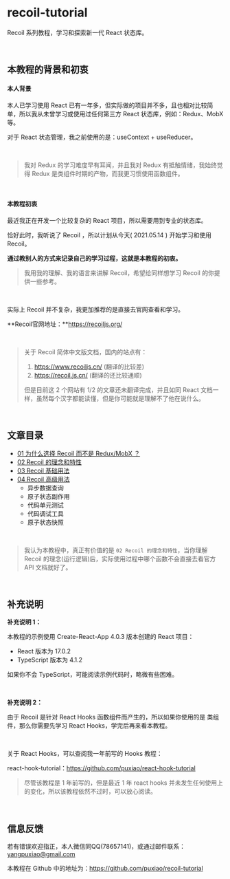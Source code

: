 # recoil-tutorial
Recoil 系列教程，学习和探索新一代 React 状态库。



<br>

## 本教程的背景和初衷

#### 本人背景

本人已学习使用 React 已有一年多，但实际做的项目并不多，且也相对比较简单，所以我从未曾学习或使用过任何第三方 React 状态库，例如：Redux、MobX 等。

对于 React 状态管理，我之前使用的是：useContext + useReducer。



<br>

> 我对 Redux 的学习难度早有耳闻，并且我对 Redux 有抵触情绪，我始终觉得 Redux 是类组件时期的产物，而我更习惯使用函数组件。



<br>

#### 本教程初衷

最近我正在开发一个比较复杂的 React 项目，所以需要用到专业的状态库。

恰好此时，我听说了 Recoil ，所以计划从今天( 2021.05.14 ) 开始学习和使用 Recoil。

**通过教别人的方式来记录自己的学习过程，这就是本教程的初衷。**

> 我用我的理解、我的语言来讲解 Recoil，希望给同样想学习 Recoil 的你提供一些参考。



<br>

实际上 Recoil 并不复杂，我更加推荐的是直接去官网查看和学习。

**Recoil官网地址：**https://recoiljs.org/

<br>

> 关于 Recoil 简体中文版文档，国内的站点有：
>
> 1. https://www.recoiljs.cn/ (翻译的比较差)
> 2. https://recoil.js.cn/ (翻译的还比较通顺)
>
> 但是目前这 2 个网站有 1/2 的文章还未翻译完成，并且如同 React 文档一样，虽然每个汉字都能读懂，但是你可能就是理解不了他在说什么。



<br>

## 文章目录

* [01 为什么选择 Recoil 而不是 Redux/MobX ？](https://github.com/puxiao/recoil-tutorial/blob/main/01%20%E4%B8%BA%E4%BB%80%E4%B9%88%E9%80%89%E6%8B%A9%20Recoil%20%E8%80%8C%E4%B8%8D%E6%98%AF%20ReduxMobX%20%EF%BC%9F.md)
* [02 Recoil 的理念和特性](https://github.com/puxiao/recoil-tutorial/blob/main/02%20Recoil%20%E7%9A%84%E7%90%86%E5%BF%B5%E5%92%8C%E7%89%B9%E6%80%A7.md)
* [03 Recoil 基础用法](https://github.com/puxiao/recoil-tutorial/blob/main/03%20Recoil%20%E5%9F%BA%E7%A1%80%E7%94%A8%E6%B3%95.md)
* [04 Recoil 高级用法](https://github.com/puxiao/recoil-tutorial/blob/main/04%20Recoil%20%E9%AB%98%E7%BA%A7%E7%94%A8%E6%B3%95.md)
  * 异步数据查询
  * 原子状态副作用
  * 代码单元测试
  * 代码调试工具
  * 原子状态快照



<br>

> 我认为本教程中，真正有价值的是 `02 Recoil 的理念和特性`，当你理解 Recoil 的理念(运行逻辑)后，实际使用过程中哪个函数不会直接去看官方 API 文档就好了。



<br>

## 补充说明

**补充说明 1：**

本教程的示例使用 Create-React-App 4.0.3 版本创建的 React 项目：

* React 版本为 17.0.2
* TypeScript 版本为 4.1.2

如果你不会 TypeScript，可能阅读示例代码时，略微有些困难。



<br>

**补充说明 2：**

由于 Recoil 是针对 React Hooks 函数组件而产生的，所以如果你使用的是 类组件，那么你需要先学习 React Hooks，学完后再来看本教程。

<br>

关于 React Hooks，可以查阅我一年前写的 Hooks 教程：

react-hook-tutorial：https://github.com/puxiao/react-hook-tutorial

> 尽管该教程是 1 年前写的，但是最近 1 年 react hooks 并未发生任何使用上的变化，所以该教程依然不过时，可以放心阅读。



<br>

## 信息反馈

若有错误欢迎指正，本人微信同QQ(78657141)，或通过邮件联系：yangpuxiao@gmail.com

本教程在 Github 中的地址为：https://github.com/puxiao/recoil-tutorial